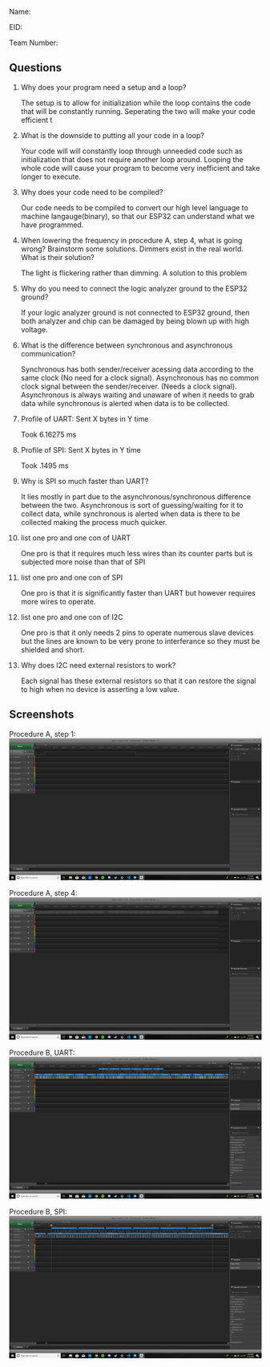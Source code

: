 Name:

EID:

Team Number:

## Questions

1. Why does your program need a setup and a loop?

    The setup is to allow for initialization while the loop contains the code that will be constantly running. Seperating the two will make your code efficient t

2. What is the downside to putting all your code in a loop?

    Your code will will constantly loop through unneeded code such as initialization that does not require another loop around. Looping the whole code will cause your program to become very inefficient and take longer to execute.

3. Why does your code need to be compiled?

    Our code needs to be compiled to convert our high level language to machine langauge(binary), so that our ESP32 can understand what we have programmed.

4. When lowering the frequency in procedure A, step 4, what is going wrong? Brainstorm some solutions. Dimmers exist in the real world. What is their solution?

    The light is flickering rather than dimming. A solution to this problem

5. Why do you need to connect the logic analyzer ground to the ESP32 ground?

    If your logic analyzer ground is not connected to ESP32 ground, then both analyzer and chip can be damaged by being blown up with high voltage.

6. What is the difference between synchronous and asynchronous communication?

    Synchronous has both sender/receiver acessing data according to the same clock (No need for a clock signal). Asynchronous has no common clock signal between the sender/receiver. (Needs a clock signal).
    Asynchronous is always waiting and unaware of when it needs to grab data while synchronous is alerted when data is to be collected.

7. Profile of UART: Sent X bytes in Y time 

    Took 6.16275 ms

8. Profile of SPI: Sent X bytes in Y time

    Took .1495 ms

9. Why is SPI so much faster than UART?

    It lies mostly in part due to the asynchronous/synchronous difference between the two. Asynchronous is sort of guessing/waiting for it to collect data, while synchronous is alerted when data is there to be collected making the process much quicker.

10. list one pro and one con of UART

    One pro is that it requires much less wires than its counter parts but is subjected more noise than that of SPI

11. list one pro and one con of SPI

    One pro is that it is significantly faster than UART but however requires more wires to operate.

12. list one pro and one con of I2C

    One pro is that it only needs 2 pins to operate numerous slave devices but the lines are known to be very prone to interferance so they must be shielded and short.

13. Why does I2C need external resistors to work?

    Each signal has these external resistors so that it can restore the signal to high when no device is asserting a low value.

## Screenshots

Procedure A, step 1:
![Put path to your image here ->](img/Lab1-Screenshot1.png)

Procedure A, step 4:
![Put path to your image here ->](img/Lab1-Screenshot2.png)

Procedure B, UART:
![Put path to your image here ->](img/Lab1-Screenshot3.png)

Procedure B, SPI:
![Put path to your image here ->](img/Lab1-Screenshot4.png)
